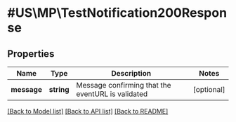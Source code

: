 # #US\MP\TestNotification200Response

## Properties

Name | Type | Description | Notes
------------ | ------------- | ------------- | -------------
**message** | **string** | Message confirming that the eventURL is validated | [optional]


[[Back to Model list]](../) [[Back to API list]](../../Api/US/MP) [[Back to README]](../../README.md)
